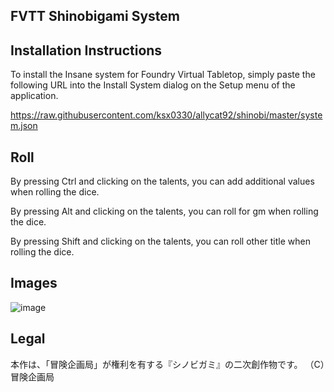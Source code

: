 FVTT Shinobigami System
-------------------



Installation Instructions
-------------
To install the Insane system for Foundry Virtual Tabletop, simply paste the following URL into the Install System
dialog on the Setup menu of the application.

https://raw.githubusercontent.com/ksx0330/allycat92/shinobi/master/system.json

Roll
-------------
By pressing Ctrl and clicking on the talents, you can add additional values when rolling the dice.

By pressing Alt and clicking on the talents, you can roll for gm when rolling the dice.

By pressing Shift and clicking on the talents, you can roll other title when rolling the dice.

Images
------------
![image](https://user-images.githubusercontent.com/15700174/159153231-5cd3bfac-5a0b-4735-9c9b-6ede2ac38bd3.png)

Legal
------------
本作は、「冒険企画局」が権利を有する『シノビガミ』の二次創作物です。
（C）冒険企画局
